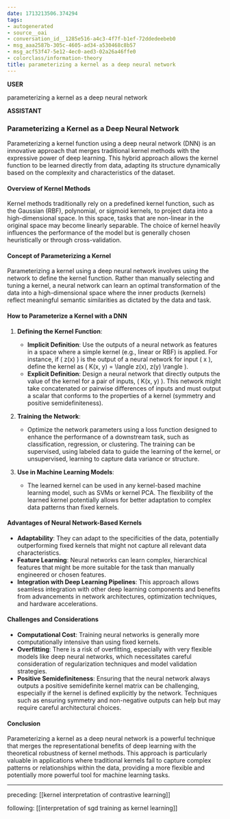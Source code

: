 ```yaml
---
date: 1713213506.374294
tags:
- autogenerated
- source__oai
- conversation_id__1285e516-a4c3-4f7f-b1ef-72ddedeebeb0
- msg_aaa2587b-305c-4605-ad34-a530468c8b57
- msg_acf53f47-5e12-4ec0-aed3-02a26a46ffe0
- colorclass/information-theory
title: parameterizing a kernel as a deep neural network
---
```


**USER**

parameterizing a kernel as a deep neural network


**ASSISTANT**

### Parameterizing a Kernel as a Deep Neural Network

Parameterizing a kernel function using a deep neural network (DNN) is an innovative approach that merges traditional kernel methods with the expressive power of deep learning. This hybrid approach allows the kernel function to be learned directly from data, adapting its structure dynamically based on the complexity and characteristics of the dataset.

#### Overview of Kernel Methods

Kernel methods traditionally rely on a predefined kernel function, such as the Gaussian (RBF), polynomial, or sigmoid kernels, to project data into a high-dimensional space. In this space, tasks that are non-linear in the original space may become linearly separable. The choice of kernel heavily influences the performance of the model but is generally chosen heuristically or through cross-validation.

#### Concept of Parameterizing a Kernel

Parameterizing a kernel using a deep neural network involves using the network to define the kernel function. Rather than manually selecting and tuning a kernel, a neural network can learn an optimal transformation of the data into a high-dimensional space where the inner products (kernels) reflect meaningful semantic similarities as dictated by the data and task.

#### How to Parameterize a Kernel with a DNN

1. **Defining the Kernel Function**:
   - **Implicit Definition**: Use the outputs of a neural network as features in a space where a simple kernel (e.g., linear or RBF) is applied. For instance, if \( z(x) \) is the output of a neural network for input \( x \), define the kernel as \( K(x, y) = \langle z(x), z(y) \rangle \).
   - **Explicit Definition**: Design a neural network that directly outputs the value of the kernel for a pair of inputs, \( K(x, y) \). This network might take concatenated or pairwise differences of inputs and must output a scalar that conforms to the properties of a kernel (symmetry and positive semidefiniteness).

2. **Training the Network**:
   - Optimize the network parameters using a loss function designed to enhance the performance of a downstream task, such as classification, regression, or clustering. The training can be supervised, using labeled data to guide the learning of the kernel, or unsupervised, learning to capture data variance or structure.

3. **Use in Machine Learning Models**:
   - The learned kernel can be used in any kernel-based machine learning model, such as SVMs or kernel PCA. The flexibility of the learned kernel potentially allows for better adaptation to complex data patterns than fixed kernels.

#### Advantages of Neural Network-Based Kernels

- **Adaptability**: They can adapt to the specificities of the data, potentially outperforming fixed kernels that might not capture all relevant data characteristics.
- **Feature Learning**: Neural networks can learn complex, hierarchical features that might be more suitable for the task than manually engineered or chosen features.
- **Integration with Deep Learning Pipelines**: This approach allows seamless integration with other deep learning components and benefits from advancements in network architectures, optimization techniques, and hardware accelerations.

#### Challenges and Considerations

- **Computational Cost**: Training neural networks is generally more computationally intensive than using fixed kernels.
- **Overfitting**: There is a risk of overfitting, especially with very flexible models like deep neural networks, which necessitates careful consideration of regularization techniques and model validation strategies.
- **Positive Semidefiniteness**: Ensuring that the neural network always outputs a positive semidefinite kernel matrix can be challenging, especially if the kernel is defined explicitly by the network. Techniques such as ensuring symmetry and non-negative outputs can help but may require careful architectural choices.

#### Conclusion

Parameterizing a kernel as a deep neural network is a powerful technique that merges the representational benefits of deep learning with the theoretical robustness of kernel methods. This approach is particularly valuable in applications where traditional kernels fail to capture complex patterns or relationships within the data, providing a more flexible and potentially more powerful tool for machine learning tasks.


---

preceding: [[kernel interpretation of contrastive learning]]  


following: [[interpretation of sgd training as kernel learning]]
